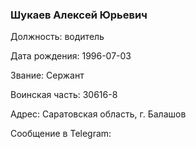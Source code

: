 ### Шукаев Алексей Юрьевич

Должность: водитель

Дата рождения: 1996-07-03

Звание: Сержант

Воинская часть: 30616-8

Адрес: Саратовская область, г. Балашов

Сообщение в Telegram: []()
